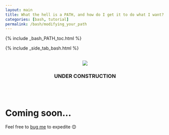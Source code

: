 ```yaml
---
layout: main
title: What the hell is a PATH, and how do I get it to do what I want?
categories: [bash, tutorial]
permalink: /bash/modifying_your_path
---
```


{% include _bash_PATH_toc.html %}

{% include _side_tab_bash.html %}

<br>
<center><img src="{{ site.url }}/images/under_construction.jpeg"></center>
<center><h3>UNDER CONSTRUCTION</h3></center>
<br>
<br>

# Coming soon...

Feel free to [bug me](https://twitter.com/AstrobioMike) to expedite 😊
